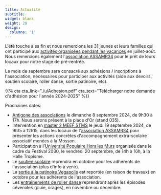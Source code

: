 ```yaml
---
title: Actualité
subtitle:
widget: blank
weight: 20
design:
  columns: '1'
---
```


L'été touche à sa fin et nous remercions les 31 jeunes et leurs familles qui ont participé aux [activités organisées pendant les vacances](https://www.mathsetmaryam.fr/asso/programme-ete-2024/) en juillet-août. Nous remercions également l'[association ASSAMR34](https://www.helloasso.com/associations/assamr34) pour le prêt de leurs locaux pour notre stage de pré-rentrée.

Le mois de septembre sera consacré aux adhésions / inscriptions à l'association, nécéssaires pour participer aux activités (aide aux devoirs, soutien scolaire, roller danse, sortie patinoire, etc). 

{{% cta cta_link="./u/Adhesion.pdf" cta_text="Télécharger notre demande d'adhésion pour l'année 2024-2025" %}}

Prochaines dates:
- [Antigone des associations](https://www.montpellier.fr/264-antigone-des-associations.htm) le dimanche 8 septembre 2024, de 9h30 à 17h. Nous serons présent à la place d'Or (stand 035).
- Intervention en [master 2 MEEF STMS](https://ufr6.www.univ-montp3.fr/fr/formation/masters/m1-m2-meef) le jeudi 19 septembre 2024, de 9h15 à 12h15, dans les locaux de l'[association ASSAMR34](https://www.helloasso.com/associations/assamr34) pour présenter les actions concrètes d'accompagnement extra-scolaire associatif menées à la Mosson.
- Participation à l'[Université Populaire Hors les Murs](https://www.tropisme.coop/agenda/festival_2030) organisée dans le cadre du Festival 2030, le vendredi 20 septembre, de 14h à 16h, à la Halle Tropisme.
- Le [soutien scolaire](https://www.mathsetmaryam.fr/asso/soutien-scolaire-montpellier/) reprendra en octobre pour les adhérents de l'association (plus d'info à venir).
- La [sortie à la patinoire Vegapolis](https://www.vegapolis.fr/pistes-2/) est reportée (en raison de travaux) en octobre pour les adhérents de l'association.
- Les [entrainements de roller danse](https://www.mathsetmaryam.fr/c/roller/) reprendront après les épisodes cévenoles (pluie, orages), en novembre ou décembre.